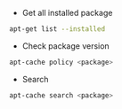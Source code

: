 - Get all installed package

```sh
apt-get list --installed
```

- Check package version

```sh
apt-cache policy <package>
```

- Search

```sh
apt-cache search <package>
```
